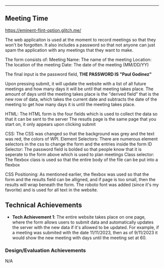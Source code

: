 
---

## Meeting Time
https://eminent-flint-option.glitch.me/

The web applicaiton is used at the moment to record meetings so that they won't be forgotten. It also includes a password so that not anyone can just spam the application with any meetings that they want to make.

The form consists of:
Meeting Name: The name of the meeting
Location: The location of the meeting
Date: The date of the meeting (MM/DD/YY)

The final input is the password field, **THE PASSWORD IS "Paul Godinez"**

Upon pressing submit, it will update the website with a list of all future meetings and how many days it will be until that meeting takes place.
The amount of days until the meeting takes place is the "derived field" that is the new row of data, which takes the current date and subtracts the date of the meeting to get how many days it is until the meeting takes place.

HTML:
The HTML form is the four fields which is used to collect the data so that it can be sent to the server
The resutls page is the same page that you start on, it only appears upon clicking submit

CSS:
The CSS was changed so that the background was grey and the text was red, the colors of WPI.
Element Selectors: There are numerous element selectors in the css to change the form and the entries inside the form
ID Selector: The password field is bolded so that people know that it is seperate to the form above which is used to plan meetings
Class selector: The flexbox class is used so that the entire body of the file can be put into a flexbox

CSS Positioning:
As mentioned earlier, the flexbox was used so that the form and the results field can be alligned, and if page is too small, then the results will wrap beneath the form. 
The roboto font was added (since it's my favorite) and is used for all text in the website.


## Technical Achievements
- **Tech Achievement 1**: The entire website takes place on one page, where the form allows users to submit data and automatically updates the server with the new data if it's allowed to be updated. For example, if a meeting was submited with the date 11/11/2023, then as of 9/11/2023 it would show the new meeting with days until the meeting set at 60.
  
### Design/Evaluation Achievements
N/A
